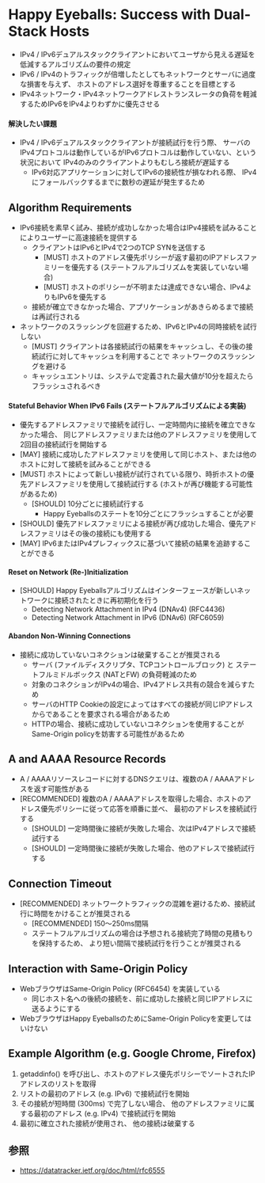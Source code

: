 # Happy Eyeballs: Success with Dual-Stack Hosts
- IPv4 / IPv6デュアルスタッククライアントにおいてユーザから見える遅延を低減するアルゴリズムの要件の規定
- IPv6 / IPv4のトラフィックが倍増したとしてもネットワークとサーバに過度な損害を与えず、
  ホストのアドレス選好を尊重することを目標とする
- IPv4ネットワーク・IPv4ネットワークアドレストランスレータの負荷を軽減するためIPv6をIPv4よりわずかに優先させる

#### 解決したい課題
- IPv4 / IPv6デュアルスタッククライアントが接続試行を行う際、
  サーバのIPv4プロトコルは動作しているがIPv6プロトコルは動作していない、という状況において
  IPv4のみのクライアントよりもむしろ接続が遅延する
  - IPv6対応アプリケーションに対してIPv6の接続性が損なわれる際、
    IPv4にフォールバックするまでに数秒の遅延が発生するため

## Algorithm Requirements
- IPv6接続を素早く試み、接続が成功しなかった場合はIPv4接続を試みることによりユーザーに高速接続を提供する
  - クライアントはIPv6とIPv4で2つのTCP SYNを送信する
    - [MUST] ホストのアドレス優先ポリシーが返す最初のIPアドレスファミリーを優先する
      (ステートフルアルゴリズムを実装していない場合)
    - [MUST] ホストのポリシーが不明または達成できない場合、IPv4よりもIPv6を優先する
  - 接続が確立できなかった場合、アプリケーションがあきらめるまで接続は再試行される
- ネットワークのスラッシングを回避するため、IPv6とIPv4の同時接続を試行しない
  - [MUST] クライアントは各接続試行の結果をキャッシュし、その後の接続試行に対してキャッシュを利用することで
    ネットワークのスラッシングを避ける
  - キャッシュエントリは、システムで定義された最大値が10分を超えたらフラッシュされるべき

#### Stateful Behavior When IPv6 Fails (ステートフルアルゴリズムによる実装)
- 優先するアドレスファミリで接続を試行し、一定時間内に接続を確立できなかった場合、
  同じアドレスファミリまたは他のアドレスファミリを使用して2回目の接続試行を開始する
- [MAY] 接続に成功したアドレスファミリを使用して同じホスト、または他のホストに対して接続を試みることができる
- [MUST] ホストによって新しい接続が試行されている限り、時折ホストの優先アドレスファミリを使用して接続試行する
  (ホストが再び機能する可能性があるため)
  - [SHOULD] 10分ごとに接続試行する
    - Happy Eyeballsのステートを10分ごとにフラッシュすることが必要
- [SHOULD] 優先アドレスファミリによる接続が再び成功した場合、優先アドレスファミリはその後の接続にも使用する
- [MAY] IPv6またはIPv4プレフィックスに基づいて接続の結果を追跡することができる

#### Reset on Network (Re-)Initialization
- [SHOULD] Happy Eyeballsアルゴリズムはインターフェースが新しいネットワークに接続されたときに再初期化を行う
  - Detecting Network Attachment in IPv4 (DNAv4) (RFC4436)
  - Detecting Network Attachment in IPv6 (DNAv6) (RFC6059)

#### Abandon Non-Winning Connections
- 接続に成功していないコネクションは破棄することが推奨される
  - サーバ (ファイルディスクリプタ、TCPコントロールブロック) と
    ステートフルミドルボックス (NATとFW) の負荷軽減のため
  - 対象のコネクションがIPv4の場合、IPv4アドレス共有の競合を減らすため
  - サーバのHTTP Cookieの設定によってはすべての接続が同じIPアドレスからであることを要求される場合があるため
  - HTTPの場合、接続に成功していないコネクションを使用することがSame-Origin policyを妨害する可能性があるため

## A and AAAA Resource Records
- A / AAAAリソースレコードに対するDNSクエリは、複数のA / AAAAアドレスを返す可能性がある
- [RECOMMENDED] 複数のA / AAAAアドレスを取得した場合、ホストのアドレス優先ポリシーに従って応答を順番に並べ、
  最初のアドレスを接続試行する
  - [SHOULD] 一定時間後に接続が失敗した場合、次はIPv4アドレスで接続試行する
  - [SHOULD] 一定時間後に接続が失敗した場合、他のアドレスで接続試行する

## Connection Timeout
- [RECOMMENDED] ネットワークトラフィックの混雑を避けるため、接続試行に時間をかけることが推奨される
  - [RECOMMENDED] 150～250ms間隔
  - ステートフルアルゴリズムの場合は予想される接続完了時間の見積もりを保持するため、
    より短い間隔で接続試行を行うことが推奨される

## Interaction with Same-Origin Policy
- WebブラウザはSame-Origin Policy (RFC6454) を実装している
  - 同じホスト名への後続の接続を、前に成功した接続と同じIPアドレスに送るようにする
- WebブラウザはHappy EyeballsのためにSame-Origin Policyを変更してはいけない

## Example Algorithm (e.g. Google Chrome, Firefox)
1. getaddinfo() を呼び出し、ホストのアドレス優先ポリシーでソートされたIPアドレスのリストを取得
2. リストの最初のアドレス (e.g. IPv6) で接続試行を開始
3. その接続が短時間 (300ms) で完了しない場合、
   他のアドレスファミリに属する最初のアドレス (e.g. IPv4) で接続試行を開始
4. 最初に確立された接続が使用され、 他の接続は破棄する

## 参照
- https://datatracker.ietf.org/doc/html/rfc6555
